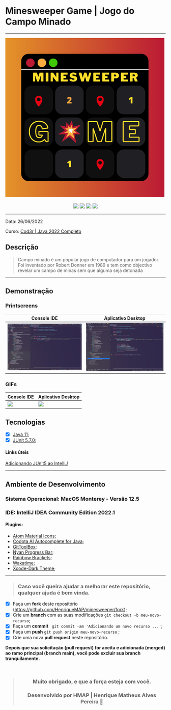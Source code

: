 # Minesweeper Game | Jogo do Campo Minado

<hr>
<img width="auto" src="https://github.com/HenriqueMAP/minesweeper/blob/master/img/minesweeper.png?raw=true">
<br>
<br>
<div align="center">
<img src="https://img.shields.io/github/issues/HenriqueMAP/minesweeper">
<img src="https://img.shields.io/github/forks/HenriqueMAP/minesweeper">
<img src="https://img.shields.io/github/stars/HenriqueMAP/minesweeper">
<img src="https://img.shields.io/github/license/HenriqueMAP/minesweeper">
</div>
<hr>

Data: 26/06/2022

Curso: [Cod3r | Java 2022 Completo](https://www.udemy.com/course/fundamentos-de-programacao-com-java/)

## Descrição

> Campo minado é um popular jogo de computador para um jogador. Foi inventado por Robert Donner em 1989 e tem como 
> objectivo revelar um campo de minas sem que alguma seja detonada

<hr>

## Demonstração

### Printscreens

| Console IDE | Aplicativo Desktop |
| ----------- | ------------------ |
| <img src="https://github.com/HenriqueMAP/minesweeper/blob/master/img/Otogamidev-Minesweeper-Console.png?raw=true"> | <img src="https://github.com/HenriqueMAP/minesweeper/blob/master/img/Otogamidev-Minesweeper-Swing.png?raw=true"> |

### GIFs

| Console IDE | Aplicativo Desktop |
| ----------- | ------------------ |
| <img src="https://github.com/HenriqueMAP/minesweeper/blob/master/img/Otogamidev-Minesweeper-Console.gif?raw=true"> | <img src="https://github.com/HenriqueMAP/minesweeper/blob/master/img/Otogamidev-Minesweeper-Swing.gif?raw=true"> |


## Tecnologias

- [x] [Java 11](https://www.oracle.com/br/java/technologies/javase/jdk11-archive-downloads.html);
- [x] [JUnit 5.7.0](https://junit.org/junit5/docs/5.7.0/api/index.html);

#### Links úteis

[Adicionando JUnit5 ao IntelliJ](https://stackoverflow.com/questions/42721368/including-junit-5-dependency-in-intellij-idea)

<hr>

## Ambiente de Desenvolvimento

### Sistema Operacional: MacOS Monterey - Versão 12.5

### IDE: IntelliJ IDEA Community Edition 2022.1

#### Plugins:

- [Atom Material Icons](https://plugins.jetbrains.com/plugin/10044-atom-material-icons);
- [Codota AI Autocomplete for Java](https://plugins.jetbrains.com/plugin/7638-codota-ai-autocomplete-for-java-and-javascript);
- [GitToolBox](https://plugins.jetbrains.com/plugin/7499-gittoolbox);
- [Nyan Progress Bar](https://plugins.jetbrains.com/plugin/8575-nyan-progress-bar);
- [Rainbow Brackets](https://plugins.jetbrains.com/plugin/10080-rainbow-brackets);
- [Wakatime](https://wakatime.com);
- [Xcode-Dark Theme](https://plugins.jetbrains.com/plugin/13106-xcode-dark-theme);


<hr>

> ### Caso você queira ajudar a melhorar este repositório, qualquer ajuda é bem vinda.

- [x] Faça um **fork** deste repositório (https://github.com/HenriqueMAP/minesweeper/fork);
- [x] Crie um **branch** com as suas modificações ` git checkout -b meu-novo-recurso `;
- [x] Faça um **commit** ` git commit -am 'Adicionando um novo recurso ...'`;
- [x] Faça um **push** ` git push origin meu-novo-recurso ` ;
- [x] Crie uma nova **pull request** neste repositório.

**Depois que sua solicitação (pull request) for aceita e adicionada (merged) ao ramo principal (branch main), você pode excluir sua branch tranquilamente.**

<div align="center">

<br>

> ### **Muito obrigado, e que a força esteja com você.**
>
> ### Desenvolvido por **HMAP | Henrique Matheus Alves Pereira** 🦁

</div>